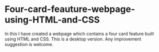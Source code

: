 # Four-card-feauture-webpage-using-HTML-and-CSS
In this I have created a webpage which contains a four card feature built using HTML and CSS. This is a desktop version. Any improvement suggestion is welcome.
